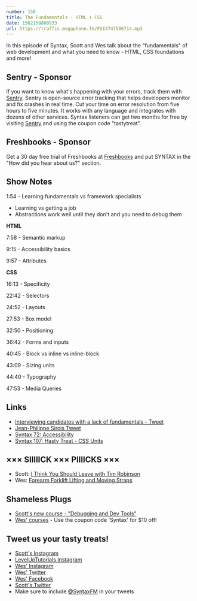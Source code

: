 ```yaml
---
number: 158
title: The Fundamentals - HTML + CSS
date: 1562158800933
url: https://traffic.megaphone.fm/FSI4747586714.mp3
---
```


In this episode of Syntax, Scott and Wes talk about the "fundamentals" of web development and what you need to know - HTML, CSS foundations and more!

## Sentry - Sponsor

If you want to know what's happening with your errors, track them with [Sentry](https://sentry.io/). Sentry is open-source error tracking that helps developers monitor and fix crashes in real time. Cut your time on error resolution from five hours to five minutes. It works with any language and integrates with dozens of other services. Syntax listeners can get two months for free by visiting [Sentry](https://sentry.io/) and using the coupon code "tastytreat".

## Freshbooks - Sponsor

Get a 30 day free trial of Freshbooks at [Freshbooks](https://freshbooks.com/syntax) and put SYNTAX in the "How did you hear about us?" section.

## Show Notes

1:54 - Learning fundamentals vs framework specialists

* Learning vs getting a job
* Abstractions work well until they don't and you need to debug them

**HTML**

7:58 - Semantic markup

9:15 - Accessibility basics

9:57 - Attributes

**CSS** 

16:13 - Specificity

22:42 - Selectors

24:52 - Layouts

27:53 - Box model

32:50 - Positioning

36:42 - Forms and inputs

40:45 - Block vs inline vs inline-block

43:09 - Sizing units

44:40 - Typography

47:53 - Media Queries

## Links
* [Interviewing candidates with a lack of fundamentals - Tweet](https://twitter.com/wesbos/status/1137058712466722816)
* [Jean-Philippe Sirois Tweet](https://twitter.com/veksenn/status/1137187264486944770)
* [Syntax 72: Accessibility](https://syntax.fm/show/072/accessibility)
* [Syntax 107: Hasty Treat - CSS Units](https://syntax.fm/show/107/hasty-treat-css-units)

## ××× SIIIIICK ××× PIIIICKS ×××
* Scott: [I Think You Should Leave with Tim Robinson](https://www.netflix.com/title/80986854?source=35)
* Wes: [Forearm Forklift Lifting and Moving Straps](https://amzn.to/2MD6AxU)

## Shameless Plugs
* [Scott's new course - "Debugging and Dev Tools"](https://www.leveluptutorials.com/pro)
* [Wes' courses](https://wesbos.com/courses/) - Use the coupon code 'Syntax' for $10 off!

## Tweet us your tasty treats!
* [Scott's Instagram](https://www.instagram.com/stolinski/)
* [LevelUpTutorials Instagram](https://www.instagram.com/LevelUpTutorials/)
* [Wes' Instagram](https://www.instagram.com/wesbos/)
* [Wes' Twitter](https://twitter.com/wesbos)
* [Wes' Facebook](https://www.facebook.com/wesbos.developer)
* [Scott's Twitter](https://twitter.com/stolinski)
* Make sure to include [@SyntaxFM](https://twitter.com/SyntaxFM) in your tweets
